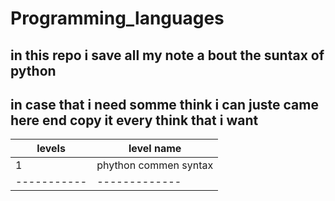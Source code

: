 # Programming_languages
## in this repo i save all my note a bout the suntax of python
## in case that i need somme think i can juste came here end copy it every think that i want

|levels| level name|
|------|----------|
|1|phython commen syntax|
|-----------|-------------|
